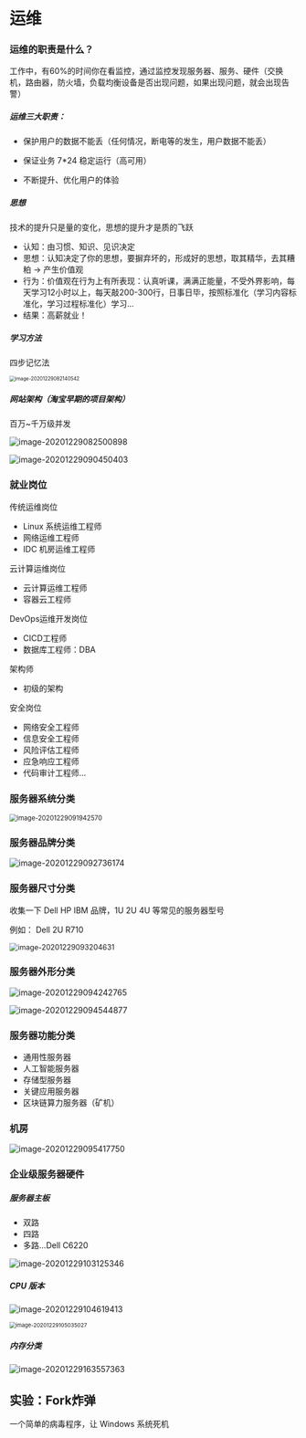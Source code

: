 # 运维

### 运维的职责是什么？

工作中，有60%的时间你在看监控，通过监控发现服务器、服务、硬件（交换机，路由器，防火墙，负载均衡设备是否出现问题，如果出现问题，就会出现告警）

##### 运维三大职责：

- 保护用户的数据不能丢（任何情况，断电等的发生，用户数据不能丢）

- 保证业务 7*24 稳定运行（高可用）
- 不断提升、优化用户的体验

##### 思想

技术的提升只是量的变化，思想的提升才是质的飞跃

- 认知：由习惯、知识、见识决定
- 思想：认知决定了你的思想，要摒弃坏的，形成好的思想，取其精华，去其糟粕 -> 产生价值观
- 行为：价值观在行为上有所表现：认真听课，满满正能量，不受外界影响，每天学习12小时以上，每天敲200-300行，日事日毕，按照标准化（学习内容标准化，学习过程标准化）学习...
- 结果：高薪就业！

##### 学习方法

四步记忆法

<img src="../../images/image-20201229082140542.png" alt="image-20201229082140542" style="zoom:60%;" />

##### 网站架构（淘宝早期的项目架构）

百万~千万级并发

![image-20201229082500898](../../images/image-20201229082500898.png)

![image-20201229090450403](../../images/image-20201229090450403.png)



### 就业岗位

传统运维岗位

- Linux 系统运维工程师
- 网络运维工程师
- IDC 机房运维工程师

云计算运维岗位

- 云计算运维工程师
- 容器云工程师

DevOps运维开发岗位

- CICD工程师
- 数据库工程师：DBA

架构师

- 初级的架构

安全岗位

- 网络安全工程师
- 信息安全工程师
- 风险评估工程师
- 应急响应工程师
- 代码审计工程师...

### 服务器系统分类

<img src="../../images/image-20201229091942570.png" alt="image-20201229091942570" style="zoom: 80%;" />

### 服务器品牌分类

![image-20201229092736174](../../images/image-20201229092736174.png)

### 服务器尺寸分类

收集一下 Dell HP IBM 品牌，1U 2U 4U 等常见的服务器型号

例如： Dell 2U R710

<img src="../../images/image-20201229093204631.png" alt="image-20201229093204631" style="zoom:90%;" />

### 服务器外形分类

![image-20201229094242765](../../images/image-20201229094242765.png)

![image-20201229094544877](../../images/image-20201229094544877.png)

### 服务器功能分类

- 通用性服务器
- 人工智能服务器
- 存储型服务器
- 关键应用服务器
- 区块链算力服务器（矿机）

### 机房

![image-20201229095417750](../../images/image-20201229095417750.png)

### 企业级服务器硬件

##### 服务器主板

- 双路
- 四路
- 多路...Dell C6220

![image-20201229103125346](../../images/image-20201229103125346.png)

##### CPU 版本



![image-20201229104619413](../../images/image-20201229104619413.png)



<img src="../../images/image-20201229105035027.png" alt="image-20201229105035027" style="zoom:67%;" />

##### 内存分类

![image-20201229163557363](../../images/image-20201229163557363.png)



## 实验：Fork炸弹

一个简单的病毒程序，让 Windows 系统死机